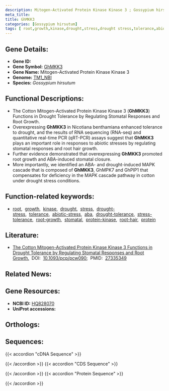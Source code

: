 ```yaml
---
description: Mitogen-Activated Protein Kinase Kinase 3 ; Gossypium hirsutum
meta_title:
title: GhMKK3
categories: [Gossypium hirsutum]
tags: [ root,growth,kinase,drought,stress,drought stress,tolerance,abiotic stress,aba,drought tolerance,stress tolerance,root growth,stomatal,protein kinase,root hair,protein ]
---
```


## Gene Details:
- **Gene ID:** []()
- **Gene Symbol:** <u>GhMKK3</u>
- **Gene Name:** Mitogen-Activated Protein Kinase Kinase 3
- **Genome:** [TM1_NBI](https://yanglab.hzau.edu.cn/CottonMD/download.1)
- **Species:** *Gossypium hirsutum*

## Functional Descriptions:
   - The Cotton Mitogen-Activated Protein Kinase Kinase 3 (**GhMKK3**) Functions in Drought Tolerance by Regulating Stomatal Responses and Root Growth.
   - Overexpressing **GhMKK3** in Nicotiana benthamiana enhanced tolerance to drought, and the results of RNA sequencing (RNA-seq) and quantitative real-time PCR (qRT-PCR) assays suggest that **GhMKK3** plays an important role in responses to abiotic stresses by regulating stomatal responses and root hair growth.
   - Further evidence demonstrated that overexpressing **GhMKK3** promoted root growth and ABA-induced stomatal closure.
   - More importantly, we identified an ABA- and drought-induced MAPK cascade that is composed of **GhMKK3**, GhMPK7 and GhPIP1 that compensates for deficiency in the MAPK cascade pathway in cotton under drought stress conditions.

## Function-related keywords:
   - [root](/tags/root/),&nbsp;&nbsp;[growth](/tags/growth/),&nbsp;&nbsp;[kinase](/tags/kinase/),&nbsp;&nbsp;[drought](/tags/drought/),&nbsp;&nbsp;[stress](/tags/stress/),&nbsp;&nbsp;[drought-stress](/tags/drought-stress/),&nbsp;&nbsp;[tolerance](/tags/tolerance/),&nbsp;&nbsp;[abiotic-stress](/tags/abiotic-stress/),&nbsp;&nbsp;[aba](/tags/aba/),&nbsp;&nbsp;[drought-tolerance](/tags/drought-tolerance/),&nbsp;&nbsp;[stress-tolerance](/tags/stress-tolerance/),&nbsp;&nbsp;[root-growth](/tags/root-growth/),&nbsp;&nbsp;[stomatal](/tags/stomatal/),&nbsp;&nbsp;[protein-kinase](/tags/protein-kinase/),&nbsp;&nbsp;[root-hair](/tags/root-hair/),&nbsp;&nbsp;[protein](/tags/protein/)

## Literature:
   - [The Cotton Mitogen-Activated Protein Kinase Kinase 3 Functions in Drought Tolerance by Regulating Stomatal Responses and Root Growth.](https://doi.org/10.1093/pcp/pcw090)&nbsp;&nbsp;DOI:&nbsp;&nbsp;[10.1093/pcp/pcw090](https://doi.org/10.1093/pcp/pcw090);&nbsp;&nbsp;PMID:&nbsp;&nbsp;[27335349](https://pubmed.ncbi.nlm.nih.gov/27335349/)

## Related News:

## Gene Resources:
- **NCBI ID:**  [HQ828070](https://www.ncbi.nlm.nih.gov/gene/?term=HQ828070)
- **UniProt accessions:**  [](https://www.uniprot.org/uniprotkb//entry)

## Orthologs:

## Sequences:
{{< accordion "cDNA Sequence" >}}

{{< /accordion >}}
{{< accordion "CDS Sequence" >}}

{{< /accordion >}}
{{< accordion "Protein Sequence" >}}

{{< /accordion >}}
